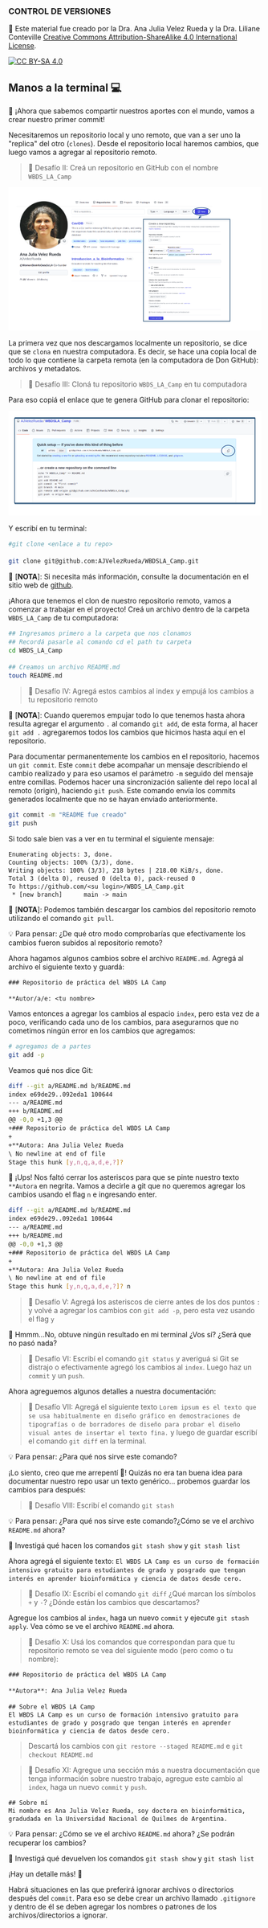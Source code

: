### CONTROL DE VERSIONES

🚨 Este material fue creado por la Dra. Ana Julia Velez Rueda y la Dra. Liliane Conteville
[Creative Commons Attribution-ShareAlike 4.0 International License][cc-by-sa].

[![CC BY-SA 4.0][cc-by-sa-image]][cc-by-sa]

[cc-by-sa]: http://creativecommons.org/licenses/by-sa/4.0/
[cc-by-sa-image]: https://licensebuttons.net/l/by-sa/4.0/88x31.png
[cc-by-sa-shield]: https://img.shields.io/badge/License-CC%20BY--SA%204.0-lightgrey.svg


## Manos a la terminal 💻

🥳 ¡Ahora que sabemos compartir nuestros aportes con el mundo, vamos a crear nuestro primer commit!

Necesitaremos un repositorio local y uno remoto, que van a ser uno la "replica" del otro (`clones`). Desde el repositorio local haremos cambios, que luego vamos a agregar al repositorio remoto.

>
> 🏅 Desafío II: Creá un repositorio en GitHub con el nombre `WBDS_LA_Camp`
>

![](https://github.com/WomenBioinfoDataScLA/Workshops/blob/master/Git_%26GitHub/assets/%5BES%5DCONTROL_DE_VERSIONES_create_a_repo.png)

La primera vez que nos descargamos localmente un repositorio, se dice que se `clona` en nuestra computadora. Es decir, se hace una copia local de todo lo que contiene la carpeta remota (en la computadora de Don GitHub): archivos y metadatos.

>
> 🏅 Desafío III: Cloná tu repositorio `WBDS_LA_Camp` en tu computadora
>

Para eso copiá el enlace que te genera GitHub para clonar el repositorio:

![](https://github.com/WomenBioinfoDataScLA/Workshops/blob/master/Git_%26GitHub/assets/%5BES%5DCONTROL_DE_VERSIONES_clone.png)

Y escribí en tu terminal:
```bash
#git clone <enlace a tu repo>

git clone git@github.com:AJVelezRueda/WBDSLA_Camp.git
```

📑 [**NOTA**]: Si necesita más información, consulte la documentación en el sitio web de [github](https://docs.github.com/en/get-started/getting-started-with-git/about-remote-repositories#cloning-with-ssh-urls).

¡Ahora que tenemos el clon de nuestro repositorio remoto, vamos a comenzar a trabajar en el proyecto! Creá un archivo dentro de la carpeta `WBDS_LA_Camp` de tu computadora:

```bash 
## Ingresamos primero a la carpeta que nos clonamos
## Recordá pasarle al comando cd el path tu carpeta
cd WBDS_LA_Camp

## Creamos un archivo README.md
touch README.md
```

>
> 🏅 Desafío IV: Agregá estos cambios al index y empujá los cambios a tu repositorio remoto
>

📑 [**NOTA**]: Cuando queremos empujar todo lo que tenemos hasta ahora resulta agregar el argumento `.` al comando `git add`, de esta forma, al hacer `git add .` agregaremos todos los cambios que hicimos hasta aquí en el repositorio. 
   
Para documentar permanentemente los cambios en el repositorio, hacemos un `git commit`. Este `commit` debe acompañar un mensaje  describiendo el cambio realizado y para eso usamos el parámetro `-m` seguido del mensaje entre comillas. Podemos hacer una sincronización saliente del repo local al remoto (origin), haciendo `git push`. Este comando envía los commits generados localmente que no se hayan enviado anteriormente.
   
```bash
git commit -m "README fue creado"
git push
```

Si todo sale bien vas a ver en tu terminal el siguiente mensaje:

```
Enumerating objects: 3, done.
Counting objects: 100% (3/3), done.
Writing objects: 100% (3/3), 218 bytes | 218.00 KiB/s, done.
Total 3 (delta 0), reused 0 (delta 0), pack-reused 0
To https://github.com/<su login>/WBDS_LA_Camp.git
 * [new branch]      main -> main
```

📑 [**NOTA**]: Podemos también descargar los cambios del repositorio remoto utilizando el comando `git pull`.

💡 Para pensar: ¿De qué otro modo comprobarías que efectivamente los cambios fueron subidos al repositorio remoto?

Ahora hagamos algunos cambios sobre el archivo `README.md`. Agregá al archivo el siguiente texto y guardá:

```
### Repositorio de práctica del WBDS LA Camp

**Autor/a/e: <tu nombre>
```

Vamos entonces a agregar los cambios al espacio `index`, pero esta vez de a poco, verificando cada uno de los cambios, para asegurarnos que no cometimos ningún error en los cambios que agregamos:

```bash
# agregamos de a partes
git add -p
```

Veamos qué nos dice Git:

```bash
diff --git a/README.md b/README.md
index e69de29..092eda1 100644
--- a/README.md
+++ b/README.md
@@ -0,0 +1,3 @@
+### Repositorio de práctica del WBDS LA Camp
+
+**Autora: Ana Julia Velez Rueda
\ No newline at end of file
Stage this hunk [y,n,q,a,d,e,?]? 
```

🙈 ¡Ups! Nos faltó cerrar los asteriscos para que se pinte nuestro texto `**Autora` en negrita. Vamos a decirle a git que no queremos agregar los cambios usando el flag `n` e ingresando enter.

```bash
diff --git a/README.md b/README.md
index e69de29..092eda1 100644
--- a/README.md
+++ b/README.md
@@ -0,0 +1,3 @@
+### Repositorio de práctica del WBDS LA Camp
+
+**Autora: Ana Julia Velez Rueda
\ No newline at end of file
Stage this hunk [y,n,q,a,d,e,?]? n

```

>
> 🏅 Desafío V: Agregá los asteriscos de cierre antes de los dos puntos `:` y volvé a agregar los cambios con `git add -p`, pero esta vez usando el flag `y`
>

🤔 Hmmm...No, obtuve ningún resultado en mi terminal ¿Vos sí? ¿Será que no pasó nada? 

>
> 🏅 Desafío VI: Escribí el comando `git status` y averiguá si Git se distrajo o efectivamente agregó los cambios al `index`. Luego haz un `commit` y un `push`.
>

Ahora agreguemos algunos detalles a nuestra documentación:

>
> 🏅 Desafío VII: Agregá el siguiente texto `Lorem ipsum es el texto que se usa habitualmente en diseño gráfico en demostraciones de tipografías o de borradores de diseño para probar el diseño visual antes de insertar el texto fina.` y luego de guardar escribí el comando `git diff` en la terminal.
>

💡 Para pensar: ¿Para qué nos sirve este comando?

¡Lo siento, creo que me arrepentí 🙈! Quizás no era tan buena idea para documentar nuestro repo usar un texto genérico... probemos guardar los cambios para después:

>
> 🏅 Desafío VIII: Escribí el comando `git stash`
>

💡 Para pensar: ¿Para qué nos sirve este comando?¿Cómo se ve el archivo `README.md` ahora? 

👀 Investigá qué hacen los comandos `git stash show` y `git stash list`

Ahora agregá el siguiente  texto: `El WBDS LA Camp es un curso de formación intensivo gratuito para estudiantes de grado y posgrado que tengan interés en aprender bioinformática y ciencia de datos desde cero.`

>
> 🏅 Desafío IX: Escribí el comando `git diff` ¿Qué marcan los símbolos `+` y `-`? ¿Dónde están los cambios que descartamos?
>

Agregue los cambios al `index`, haga un nuevo `commit` y ejecute `git stash apply`. Vea cómo se ve el archivo `README.md` ahora.
   
>
> 🏅 Desafío X: Usá los comandos que correspondan para que tu repositorio remoto se vea del siguiente modo (pero como o tu nombre):
>

```
### Repositorio de práctica del WBDS LA Camp

**Autora**: Ana Julia Velez Rueda

## Sobre el WBDS LA Camp
El WBDS LA Camp es un curso de formación intensivo gratuito para estudiantes de grado y posgrado que tengan interés en aprender bioinformática y ciencia de datos desde cero.
```

>
> Descartá los cambios con `git restore --staged README.md` e `git checkout README.md`
>

>
> 🏅 Desafío XI: Agregue una sección más a nuestra documentación que tenga información sobre nuestro trabajo, agregue este cambio al `index`, haga un nuevo `commit` y `push`.
>

```
## Sobre mí
Mi nombre es Ana Julia Velez Rueda, soy doctora en bioinformática, gradudada en la Universidad Nacional de Quilmes de Argentina.
```

💡 Para pensar: ¿Cómo se ve el archivo `README.md` ahora? ¿Se podrán recuperar los cambios?

👀 Investigá qué devuelven los comandos `git stash show` y `git stash list`

¡Hay un detalle más! 🙈

Habrá situaciones en las que preferirá ignorar archivos o directorios después del `commit`. Para eso se debe crear un archivo llamado `.gitignore` y dentro de él se deben agregar los nombres o patrones de los archivos/directorios a ignorar.